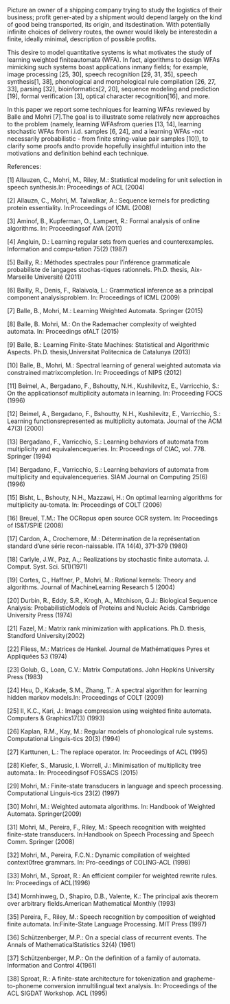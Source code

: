 Picture an owner of a shipping company trying to study the logistics of their business; profit gener-ated by a shipment would depend largely on the kind of good being transported, its origin, and itsdestination.  With potentially infinite choices of delivery routes, the owner would likely be interestedin a finite, ideally minimal, description of possible profits.

This desire to model quantitative systems is what motivates the study of learning weighted finiteautomata (WFA). In fact, algorithms to design WFAs mimicking such systems boast applications inmany fields; for example, image processing [25, 30], speech recognition [29, 31, 35], speech synthesis[1,  38],  phonological  and  morphological  rule  compilation  [26,  27,  33],  parsing  [32],  bioinformatics[2, 20], sequence modeling and prediction [19], formal verification [3], optical character recognition[16], and more.

In this paper we report some techniques for learning WFAs reviewed by Balle and Mohri [7].The  goal  is  to  illustrate  some  relatively  new  approaches  to  the  problem  (namely,  learning  WFAsfrom queries [13, 14], learning stochastic WFAs from i.i.d.  samples [6, 24], and a learning WFAs -not necessarily probabilistic - from finite string-value pair samples [10]), to clarify some proofs andto provide hopefully insightful intuition into the motivations and definition behind each technique.

References:

[1]  Allauzen, C., Mohri, M., Riley, M.:  Statistical modeling for unit selection in speech synthesis.In:  Proceedings of ACL (2004)

[2]  Allauzn,  C.,  Mohri,  M. Talwalkar,  A.:  Sequence kernels for predicting protein essentiality. In:Proceedings of ICML (2008)

[3]  Aminof, B., Kupferman, O., Lampert, R.:  Formal analysis of online algorithms. In:  Proceedingsof AVA (2011)

[4]  Angluin, D.:  Learning regular sets from queries and counterexamples. Information and compu-tation 75(2) (1987)

[5]  Bailly, R.:  Méthodes spectrales pour l’inférence grammaticale probabiliste de langages stochas-tiques rationnels. Ph.D. thesis, Aix-Marseille Université (2011)

[6]  Bailly,  R.,  Denis,  F.,  Ralaivola,  L.:  Grammatical inference as a principal component analysisproblem. In:  Proceedings of ICML (2009)

[7]  Balle, B., Mohri, M.:  Learning Weighted Automata. Springer (2015)

[8]  Balle, B. Mohri, M.:  On the Rademacher complexity of weighted automata. In:  Proceedings ofALT (2015)

[9]  Balle,  B.:  Learning Finite-State Machines:  Statistical and Algorithmic Aspects. Ph.D. thesis,Universitat Politecnica de Catalunya (2013)

[10]  Balle, B., Mohri, M.:  Spectral learning of general weighted automata via constrained matrixcompletion. In:  Proceedings of NIPS (2012)

[11]  Beimel, A., Bergadano, F., Bshoutty, N.H., Kushilevitz, E., Varricchio, S.:  On the applicationsof multiplicity automata in learning. In:  Proceeding FOCS (1996)

[12]  Beimel, A., Bergadano, F., Bshoutty, N.H., Kushilevitz, E., Varricchio, S.:  Learning functionsrepresented as multiplicity automata. Journal of the ACM 47(3) (2000)

[13]  Bergadano, F., Varricchio, S.: Learning behaviors of automata from multiplicity and equivalencequeries. In:  Proceedings of CIAC, vol. 778. Springer (1994)

[14]  Bergadano, F., Varricchio, S.: Learning behaviors of automata from multiplicity and equivalencequeries. SIAM Journal on Computing 25(6) (1996)

[15]  Bisht,  L.,  Bshouty,  N.H.,  Mazzawi,  H.:  On  optimal  learning  algorithms  for  multiplicity  au-tomata. In:  Proceedings of COLT (2006)

[16]  Breuel, T.M.:  The OCRopus open source OCR system. In:  Proceedings of IS&T/SPIE (2008)

[17]  Cardon, A., Crochemore, M.:  Détermination de la représentation standard d’une série recon-naissable. ITA 14(4), 371-379 (1980)

[18]  Carlyle, J.W., Paz, A.,:  Realizations by stochastic finite automata. J. Comput. Syst. Sci. 5(1)(1971)

[19]  Cortes, C., Haffner, P., Mohri, M.: Rational kernels: Theory and algorithms. Journal of MachineLearning Research 5 (2004)

[20]  Durbin, R., Eddy, S.R., Krogh, A., Mitchison, G.J.: Biological Sequence Analysis: ProbabilisticModels of Proteins and Nucleic Acids. Cambridge University Press (1974)

[21]  Fazel,  M.:   Matrix  rank  minimization  with  applications.  Ph.D.  thesis,  Standford  University(2002)

[22]  Fliess, M.:  Matrices de Hankel. Journal de Mathématiques Pyres et Appliquées 53 (1974)

[23]  Golub, G., Loan, C.V.:  Matrix Computations. John Hopkins University Press (1983)

[24]  Hsu, D., Kakade, S.M., Zhang, T.:  A spectral algorithm for learning hidden markov models.In:  Proceedings of COLT (2009)

[25]  II, K.C., Kari, J.:  Image compression using weighted finite automata. Computers & Graphics17(3) (1993)

[26]  Kaplan, R.M., Kay, M.:  Regular models of phonological rule systems. Computational Linguis-tics 20(3) (1994)

[27]  Karttunen, L.:  The replace operator. In:  Proceedings of ACL (1995)

[28]  Kiefer, S., Marusic, I. Worrell, J.:  Minimisation of multiplicity tree automata.:  In:  Proceedingsof FOSSACS (2015)

[29]  Mohri, M.: Finite-state transducers in language and speech processing. Computational Linguis-tics 23(2) (1997)

[30]  Mohri,  M.:  Weighted  automata  algorithms.  In:  Handbook  of  Weighted  Automata.  Springer(2009)

[31]  Mohri, M., Pereira, F., Riley, M.:  Speech recognition with weighted finite-state transducers. In:Handbook on Speech Processing and Speech Comm. Springer (2008)

[32]  Mohri, M., Pereira, F.C.N.:  Dynamic compilation of weighted context0free grammars. In:  Pro-ceedings of COLING-ACL (1998)

[33]  Mohri, M., Sproat, R.:  An efficient compiler for weighted rewrite rules. In:  Proceedings of ACL(1996)

[34]  Mornhinweg, D., Shapiro, D.B., Valente, K.:  The principal axis theorem over arbitrary fields.American Mathematical Monthly (1993)

[35]  Pereira,  F.,  Riley,  M.:   Speech  recognition  by  composition  of  weighted  finite  automata.  In:Finite-State Language Processing. MIT Press (1997)

[36]  Schützenberger,  M.P.:   On  a  special  class  of  recurrent  events.  The  Annals  of  MathematicalStatistics 32(4) (1961)

[37]  Schützenberger, M.P.:  On the definition of a family of automata. Information and Control 4(1961)

[38]  Sproat, R.:  A finite-state architecture for tokenization and grapheme-to-phoneme conversion inmultilingual text analysis. In:  Proceedings of the ACL SIGDAT Workshop. ACL (1995)
